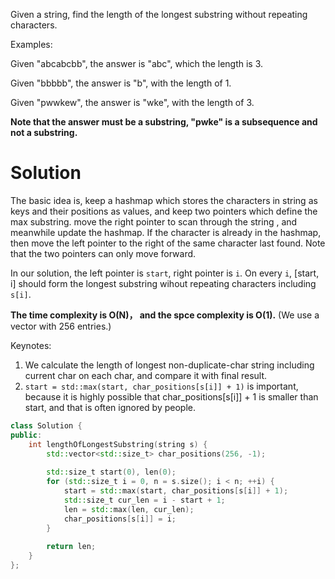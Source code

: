 Given a string, find the length of the longest substring without repeating characters.

Examples:

Given "abcabcbb", the answer is "abc", which the length is 3.

Given "bbbbb", the answer is "b", with the length of 1.

Given "pwwkew", the answer is "wke", with the length of 3. 

__Note that the answer must be a substring, "pwke" is a subsequence and not a substring.__

# Solution

The basic idea is, keep a hashmap which stores the characters in string as keys and their positions as values, and keep two pointers which define the max substring. move the right pointer to scan through the string , and meanwhile update the hashmap. If the character is already in the hashmap, then move the left pointer to the right of the same character last found. Note that the two pointers can only move forward. 

In our solution, the left pointer is ```start```, right pointer is ```i```. On every ```i```, [start, i] should form the longest substring wihout repeating characters including ```s[i]```.

__The time complexity is O(N)， and the spce complexity is O(1).__ (We use a vector with 256 entries.)

Keynotes:

1. We calculate the length of longest non-duplicate-char string including current char on each char, and compare it with final result.
2. ```start = std::max(start, char_positions[s[i]] + 1)``` is important, because it is highly possible that char_positions[s[i]] + 1 is smaller than start, and that is often ignored by people.

```cpp
class Solution {
public:
    int lengthOfLongestSubstring(string s) {
        std::vector<std::size_t> char_positions(256, -1);
        
        std::size_t start(0), len(0);
        for (std::size_t i = 0, n = s.size(); i < n; ++i) {
            start = std::max(start, char_positions[s[i]] + 1);
            std::size_t cur_len = i - start + 1;
            len = std::max(len, cur_len);
            char_positions[s[i]] = i;
        }
        
        return len;
    }
};
```



